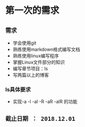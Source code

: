 # 第一次的需求

## ``需求``

- 学会使用git
- 熟练使用markdown格式编写文档
- 熟练使用linux编写程序
- 掌握Linux文件部分的知识
- 编写章节项目：ls
- 写两篇以上的博客

### ls具体要求

- 实现-a -l -al -R -aR -alR 的功能

## ``` 截止日期 ： 2018.12.01 ```

